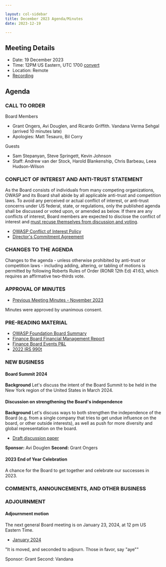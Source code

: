 ```yaml
---

layout: col-sidebar
title: December 2023 Agenda/Minutes
date: 2023-12-19

---
```


## Meeting Details

- Date: 19 December 2023
- Time: 12PM US Eastern, UTC 1700 [convert](https://www.timeanddate.com/worldclock/meetingdetails.html?year=2023&month=12&day=19&hour=17&min=0&sec=0&p1=398&p2=16&p3=110&p4=197&p5=217&p6=136&p7=179&p8=438)
- Location: Remote
- [Recording](https://youtu.be/BExer6wG6Dw)

## Agenda

### CALL TO ORDER

Board Members

- Grant Ongers, Avi Douglen, and Ricardo Griffith. Vandana Verma Sehgal (arrived 10 minutes late)
- Apologies: Matt Tesauro, Bil Corry

Guests

- Sam Stepanyan, Steve Springett, Kevin Johnson
- Staff: Andrew van der Stock, Harold Blankenship, Chris Barbeau, Leea Hudson-Wilson

### CONFLICT OF INTEREST AND ANTI-TRUST STATEMENT

As the Board consists of individuals from many competing organizations, OWASP and its Board shall abide by all applicable anti-trust and competition laws. To avoid any perceived or actual conflict of interest, or anti-trust concerns under US federal, state, or regulations, only the published agenda shall be discussed or voted upon, or amended as below. If there are any conflicts of interest, Board members are expected to disclose the conflict of interest and [must recuse themselves from discussion and voting](https://policy.owasp.org/legal/bylaws#section-702-disclosure-required).

- [OWASP Conflict of Interest Policy](https://policy.owasp.org/operational/conflict-of-interest)
- [Director's Commitment Agreement](https://policy.owasp.org/legal/directors-committment-agreement)

### CHANGES TO THE AGENDA

Changes to the agenda - unless otherwise prohibited by anti-trust or competition laws - including adding, altering, or tabling of motions is permitted by following Roberts Rules of Order (RONR 12th Ed) 41:63, which requires an affirmative two-thirds vote.

### APPROVAL OF MINUTES

- [Previous Meeting Minutes - November 2023](/meetings-historical/202311)

Minutes were approved by unanimous consent.

### PRE-READING MATERIAL

- [OWASP Foundation Board Summary](https://docs.google.com/presentation/d/1uZtmGVeNuI7eB6OLC56GkAf8fpUwLcTWfqfvtSL1P6g/edit?usp=sharing)
- [Finance Board Financial Management Report](/attachments/202311-management-report.pdf)
- [Finance Board Events P&L](/attachments/202311-events-pnl.xlsx)
- [2022 IRS 990t](/assets/financial-taxreturns/2022_Form_990.pdf)

### NEW BUSINESS

#### Board Summit 2024

**Background** Let's discuss the intent of the Board Summit to be held in the New York region of the United States in March 2024.

#### Discussion on strengthening the Board's independence

**Background** Let's discuss ways to both strengthen the independence of the Board (e.g. from a single company that tries to get undue influence on the board, or other outside interests), as well as push for more diversity and global representation on the board.

- [Draft discussion paper](https://docs.google.com/document/d/1ho5JpiYND54S0OKyvEGbau_DepNRtRF2rtXJsO-RSxE/edit#heading=h.g4dngzaszp4e)

**Sponsor:** Avi Douglen
**Second:** Grant Ongers

#### 2023 End of Year Celebration

A chance for the Board to get together and celebrate our successes in 2023.

### COMMENTS, ANNOUNCEMENTS, AND OTHER BUSINESS

### ADJOURNMENT

#### Adjournment motion

The next general Board meeting is on January 23, 2024, at 12 pm US Eastern Time.

- [January 2024](https://owasp.org/meetings/202401)

"It is moved, and seconded to adjourn. Those in favor, say "aye""

Sponsor: Grant
Second: Vandana
